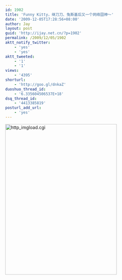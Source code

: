 ```yaml
---
id: 1902
title: 'Funny Kitty，继刀刀、兔斯基后又一个网络囧神～'
date: '2009-12-05T17:28:56+08:00'
author: Jay
layout: post
guid: 'http://ijay.net.cn/?p=1902'
permalink: /2009/12/05/1902
aktt_notify_twitter:
    - 'yes'
    - 'yes'
aktt_tweeted:
    - '1'
    - '1'
views:
    - '4395'
shorturl:
    - 'http://goo.gl/dnkaZ'
duoshuo_thread_id:
    - '6.335604506537E+18'
dsq_thread_id:
    - '4413385819'
posturl_add_url:
    - 'yes'
---
```


<a href="http://jayxu.com/log/wp-content/uploads/2009/12/http_imgload.cgi_.jpeg"><img class="alignnone size-medium wp-image-1901" title="http_imgload.cgi" src="http://jayxu.com/log/wp-content/uploads/2009/12/http_imgload.cgi_.jpeg" alt="http_imgload.cgi" width="355" height="480" /></a>